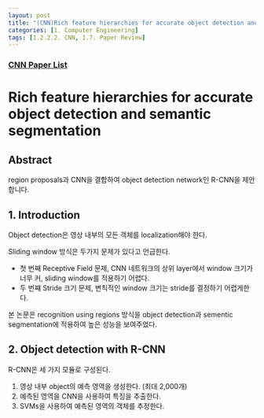 ```yaml
---
layout: post 
title: "(CNN)Rich feature hierarchies for accurate object detection and semantic segmentation"
categories: [1. Computer Engineering]
tags: [1.2.2.2. CNN, 1.7. Paper Review]
---
```


### [CNN Paper List](https://maizer2.github.io/1.%20computer%20engineering/2023/06/12/Paper-of-cnn.html)

# Rich feature hierarchies for accurate object detection and semantic segmentation

## Abstract

region proposals과 CNN을 결합하여 object detection network인 R-CNN을 제안합니다.

## 1. Introduction

Object detection은 영상 내부의 모든 객체를 localization해야 한다.

Sliding window 방식은 두가지 문제가 있다고 언급한다.
* 첫 번째 Receptive Field 문제, CNN 네트워크의 상위 layer에서 window 크기가 너무 커, sliding window를 적용하기 어렵다.
* 두 번쨰 Stride 크기 문제, 변칙적인 window 크기는 stride를 결정하기 어렵게한다.

본 논문은 recognition using regions 방식을 object detection과 sementic segmentation에 적용하여 높은 성능을 보여주었다.

## 2. Object detection with R-CNN

R-CNN은 세 가지 모듈로 구성된다.

1. 영상 내부 object의 예측 영역을 생성한다. (최대 2,000개)
2. 예측된 영역을 CNN을 사용하여 특징을 추출한다.
3. SVMs을 사용하여 예측된 영역의 객체를 추정한다.